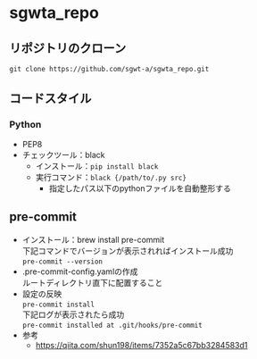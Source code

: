 # sgwta_repo

## リポジトリのクローン

`git clone https://github.com/sgwt-a/sgwta_repo.git`


## コードスタイル

### Python
- PEP8
- チェックツール：black
  - インストール：`pip install black`
  - 実行コマンド：`black {/path/to/.py src}`
    - 指定したパス以下のpythonファイルを自動整形する


## pre-commit
- インストール：brew install pre-commit  
下記コマンドでバージョンが表示されればインストール成功  
`pre-commit --version`
- .pre-commit-config.yamlの作成  
ルートディレクトリ直下に配置すること
- 設定の反映  
`pre-commit install`  
下記ログが表示されたら成功  
`pre-commit installed at .git/hooks/pre-commit`
- 参考
    - https://qiita.com/shun198/items/7352a5c67bb3284583d1
